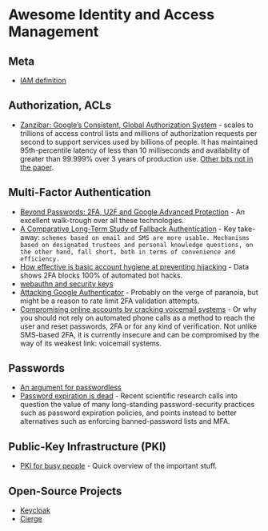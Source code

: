 # Awesome Identity and Access Management


## Meta

* [IAM definition](https://en.wikipedia.org/wiki/Identity_management)


## Authorization, ACLs

* [Zanzibar: Google’s Consistent, Global Authorization System](https://ai.google/research/pubs/pub48190) - scales to
trillions of access control lists and millions of authorization requests per second to support services used by
billions of people. It has maintained 95th-percentile latency of less than 10 milliseconds and availability of
greater than 99.999% over 3 years of production use. [Other bits not in the paper](https://twitter.com/LeaKissner/status/1136626971566149633).


## Multi-Factor Authentication

* [Beyond Passwords: 2FA, U2F and Google Advanced Protection](https://www.troyhunt.com/beyond-passwords-2fa-u2f-and-google-advanced-protection/) - An excellent walk-trough over all these technologies.
* [A Comparative Long-Term Study of Fallback Authentication](https://www.mobsec.ruhr-uni-bochum.de/media/mobsec/veroeffentlichungen/2019/02/20/usec2019-30-wip-fallback-long-term-study-finalv2.pdf) - Key take-away: `schemes based on email and SMS are more usable. Mechanisms based on designated trustees and personal knowledge questions, on the other hand, fall short, both in terms of convenience and efficiency.`
* [How effective is basic account hygiene at preventing hijacking](https://security.googleblog.com/2019/05/new-research-how-effective-is-basic.html) - Data shows 2FA blocks 100% of automated bot hacks.
* [webauthn and security keys](https://www.imperialviolet.org/2018/03/27/webauthn.html)
* [Attacking Google Authenticator](https://unix-ninja.com/p/attacking_google_authenticator) - Probably on the verge of paranoia, but might be a reason to rate limit 2FA validation attempts.
* [Compromising online accounts by cracking voicemail systems](https://www.martinvigo.com/voicemailcracker/) - Or why you should not rely on automated phone calls as a method to reach the user and reset passwords, 2FA or for any kind of verification. Not unlike SMS-based 2FA, it is currently insecure and can be compromised by the way of its weakest link: voicemail systems.


## Passwords

* [An argument for passwordless](https://biarity.gitlab.io/2018/02/23/passwordless/)
* [Password expiration is dead](https://techcrunch.com/2019/06/02/password-expiration-is-dead-long-live-your-passwords/) - Recent scientific research calls into question the value of many long-standing password-security practices such as password expiration policies, and points instead to better alternatives such as enforcing banned-password lists and MFA.


## Public-Key Infrastructure (PKI)

* [PKI for busy people](https://rehn.me/posts/pki-for-busy-people.html) - Quick overview of the important stuff.


## Open-Source Projects

* [Keycloak](https://www.keycloak.org)
* [Cierge](https://pwdless.github.io/Cierge-Website/)
